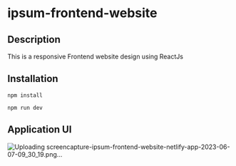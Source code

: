 ﻿# ipsum-frontend-website
 
## Description
This is a responsive Frontend website design using ReactJs

## Installation

```
npm install
```
```
npm run dev
```

## Application UI

![Uploading screencapture-ipsum-frontend-website-netlify-app-2023-06-07-09_30_19.png…]()


